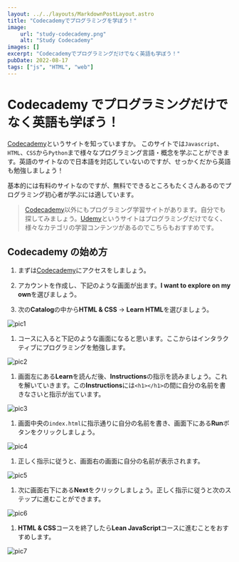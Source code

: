 ```yaml
---
layout: ../../layouts/MarkdownPostLayout.astro
title: "Codecademyでプログラミングを学ぼう！"
image: 
    url: "study-codecademy.png"
    alt: "Study Codecademy"
images: []
excerpt: "Codecademyでプログラミングだけでなく英語も学ぼう！"
pubDate: 2022-08-17
tags: ["js", "HTML", "web"]
---
```


# Codecademy でプログラミングだけでなく英語も学ぼう！

[Codecademy](https://www.codecademy.com/)というサイトを知っていますか。
このサイトでは`Javascript`、`HTML`、`CSS`から`Python`まで様々なプログラミング言語・概念を学ぶことができます。英語のサイトなので日本語を対応していないのですが、せっかくだから英語も勉強しましょう！

基本的には有料のサイトなのですが、無料でできるところもたくさんあるのでプログラミング初心者が学ぶには適しています。

> [Codecademy](https://www.codecademy.com/)以外にもプログラミング学習サイトがあります。自分でも探してみましょう。[Udemy](https://www.udemy.com/)というサイトはプログラミングだけでなく、様々なカテゴリの学習コンテンツがあるのでこちらもおすすめです。

## Codecademy の始め方

1. まずは[Codecademy](https://www.codecademy.com/)にアクセスをしましょう。

2. アカウントを作成し、下記のような画面が出ます。**I want to explore on my own**を選びましょう。

3. 次の**Catalog**の中から**HTML & CSS** → **Learn HTML**を選びましょう。

![pic1](codecademy-01.png)

1. コースに入ると下記のような画面になると思います。ここからはインタラクティブにプログラミングを勉強します。

![pic2](codecademy-02.png)

1. 画面左にある**Learn**を読んだ後、**Instructions**の指示を読みましょう。これを解いていきます。この**Instructions**には`<h1></h1>`の間に自分の名前を書きなさいと指示が出ています。

![pic3](codecademy-03.png)

1. 画面中央の`index.html`に指示通りに自分の名前を書き、画面下にある**Run**ボタンをクリックしましょう。

![pic4](codecademy-04.png)

1. 正しく指示に従うと、画面右の画面に自分の名前が表示されます。

![pic5](codecademy-05.png)

1. 次に画面右下にある**Next**をクリックしましょう。正しく指示に従うと次のステップに進むことができます。

![pic6](codecademy-06.png)

1. **HTML & CSS**コースを終了したら**Lean JavaScript**コースに進むことをおすすめします。

![pic7](codecademy-07.png)

